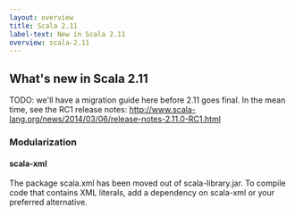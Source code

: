 ```yaml
---
layout: overview
title: Scala 2.11
label-text: New in Scala 2.11
overview: scala-2.11
---
```


## What's new in Scala 2.11
TODO: we'll have a migration guide here before 2.11 goes final.
In the mean time, see the RC1 release notes: http://www.scala-lang.org/news/2014/03/06/release-notes-2.11.0-RC1.html

### Modularization
<!-- The compiler links to this heading as http://docs.scala-lang.org/overviews/core/scala-2.11.html#scala-xml -->
#### scala-xml
The package scala.xml has been moved out of scala-library.jar.
To compile code that contains XML literals, add a dependency on scala-xml or your preferred alternative.

